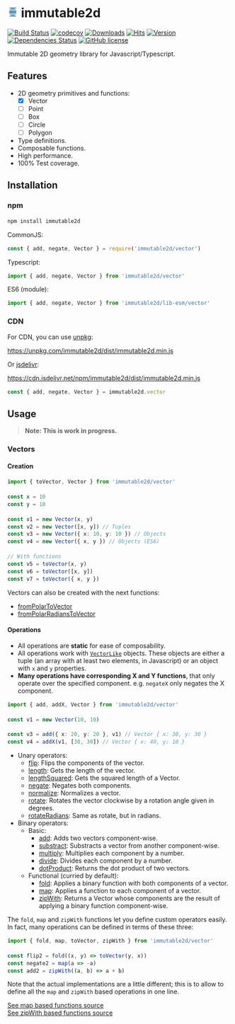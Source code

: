 # <img src="docs/assets/LogoWeb_192.png" alt="Logo" width="24" height="24"> immutable2d

[![Build Status](https://travis-ci.org/ggzorgg/immutable2d.svg?branch=master)](https://travis-ci.org/ggzorgg/immutable2d)
[![codecov](https://codecov.io/gh/ggzorgg/immutable2d/branch/master/graph/badge.svg)](https://codecov.io/gh/ggzorgg/immutable2d)
[![Downloads](https://img.shields.io/npm/dm/immutable2d.svg)](https://npmcharts.com/compare/immutable2d?minimal=true)
[![Hits](https://data.jsdelivr.com/v1/package/npm/immutable2d/badge)](https://www.jsdelivr.com/package/npm/immutable2d)
[![Version](https://img.shields.io/npm/v/immutable2d.svg)](https://www.npmjs.com/package/immutable2d)
[![Dependencies Status](https://david-dm.org/ggzorgg/immutable2d/status.svg)](https://david-dm.org/ggzorgg/immutable2d)
[![GitHub license](https://img.shields.io/github/license/ggzorgg/immutable2d.svg)](https://github.com/ggzorgg/immutable2d/blob/master/LICENSE)

Immutable 2D geometry library for Javascript/Typescript.

## Features

- 2D geometry primitives and functions:
  - [X] Vector
  - [ ] Point
  - [ ] Box
  - [ ] Circle
  - [ ] Polygon
- Type definitions.
- Composable functions.
- High performance.
- 100% Test coverage.

## Installation

### npm

```bash
npm install immutable2d
```

CommonJS:

```javascript
const { add, negate, Vector } = require('immutable2d/vector')
```

Typescript:

```typescript
import { add, negate, Vector } from 'immutable2d/vector'
```

ES6 (module):

```javascript
import { add, negate, Vector } from 'immutable2d/lib-esm/vector'
```

### CDN

For CDN, you can use [unpkg](https://unpkg.com/):

https://unpkg.com/immutable2d/dist/immutable2d.min.js

Or [jsdelivr](https://www.jsdelivr.com/):

https://cdn.jsdelivr.net/npm/immutable2d/dist/immutable2d.min.js

```javascript
const { add, negate, Vector } = immutable2d.vector
```

## Usage

>**Note: This is work in progress.**

### Vectors

#### Creation

```typescript
import { toVector, Vector } from 'immutable2d/vector'

const x = 10
const y = 10

const v1 = new Vector(x, y)
const v2 = new Vector([x, y]) // Tuples
const v3 = new Vector({ x: 10, y: 10 }) // Objects
const v4 = new Vector({ x, y }) // Objects (ES6)

// With functions
const v5 = toVector(x, y)
const v6 = toVector([x, y])
const v7 = toVector({ x, y })
```

Vectors can also be created with the next functions:

- [fromPolarToVector](./docs/Vector.md#from-polar-in-degrees-and-radians)
- [fromPolarRadiansToVector](./docs/Vector.md#from-polar-in-degrees-and-radians)

#### Operations

- All operations are **static** for ease of composability.
- All operations work with [`VectorLike`](./docs/Vector.md#VectorLike) objects. These objects are either a tuple (an array with at least two elements, in Javascript) or an object with `x` and `y` properties.
- **Many operations have corresponding X and Y functions**, that only operate over the specified component. e.g. `negateX` only negates the X component.

```typescript
import { add, addX, Vector } from 'immutable2d/vector'

const v1 = new Vector(10, 10)

const v3 = add({ x: 20, y: 20 }, v1) // Vector { x: 30, y: 30 }
const v4 = addX(v1, [30, 30]) // Vector { x: 40, y: 10 }
```

- Unary operators:
  - [flip](./docs/Vector.md#flip): Flips the components of the vector.
  - [length](./docs/Vector.md#length): Gets the length of the vector.
  - [lengthSquared](./docs/Vector.md#lengthSquared): Gets the squared length of a Vector.
  - [negate](./docs/Vector.md#negate): Negates both components.
  - [normalize](./docs/Vector.md#normalize): Normalizes a vector.
  - [rotate](./docs/Vector.md#rotate): Rotates the vector clockwise by a rotation angle given in degrees.
  - [rotateRadians](./docs/Vector.md#rotateRadians): Same as rotate, but in radians.
- Binary operators:
  - Basic:
    - [add](./docs/Vector.md#add): Adds two vectors component-wise.
    - [substract](./docs/Vector.md#substract): Substracts a vector from another component-wise.
    - [multiply](./docs/Vector.md#multiply): Multiplies each component by a number.
    - [divide](./docs/Vector.md#divide): Divides each component by a number.
    - [dotProduct](./docs/Vector.md#): Returns the dot product of two vectors.
  - Functional (curried by default):
    - [fold](./docs/Vector.md#fold): Applies a binary function with both components of a vector.
    - [map](./docs/Vector.md#map): Applies a function to each component of a vector.
    - [zipWith](./docs/Vector.md#zipWith): Returns a Vector whose components are the result of applying a binary function component-wise.

The `fold`, `map` and `zipWith` functions let you define custom operators easily. In fact, many operations can be defined in terms of these three:

```typescript
import { fold, map, toVector, zipWith } from 'immutable2d/vector'

const flip2 = fold((x, y) => toVector(y, x))
const negate2 = map(a => -a)
const add2 = zipWith((a, b) => a + b)
```

Note that the actual implementations are a little different; this is to allow to define all the `map` and `zipWith` based operations in one line.

[See map based functions source](./src/vector/mapBasedFunctions.ts)\
[See zipWith based functions source](./src/vector/zipWithBasedFunctions.ts)